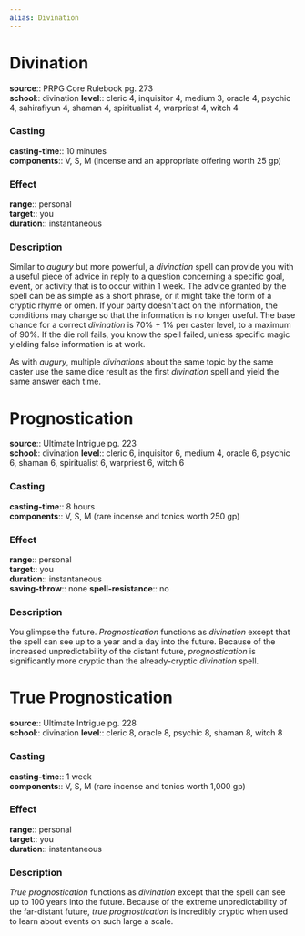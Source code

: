 ```yaml
---
alias: Divination
---
```


# Divination 

**source**:: PRPG Core Rulebook pg. 273  
**school**:: divination
**level**:: cleric 4, inquisitor 4, medium 3, oracle 4, psychic 4, sahirafiyun 4, shaman 4, spiritualist 4, warpriest 4, witch 4

### Casting 

**casting-time**:: 10 minutes  
**components**:: V, S, M (incense and an appropriate offering worth 25 gp)

### Effect 

**range**:: personal  
**target**:: you  
**duration**:: instantaneous

### Description 

Similar to *augury* but more powerful, a *divination* spell can provide you with a useful piece of advice in reply to a question concerning a specific goal, event, or activity that is to occur within 1 week. The advice granted by the spell can be as simple as a short phrase, or it might take the form of a cryptic rhyme or omen. If your party doesn't act on the information, the conditions may change so that the information is no longer useful. The base chance for a correct *divination* is 70% + 1% per caster level, to a maximum of 90%. If the die roll fails, you know the spell failed, unless specific magic yielding false information is at work.  
  
As with *augury*, multiple *divinations* about the same topic by the same caster use the same dice result as the first *divination* spell and yield the same answer each time.

# Prognostication 

**source**:: Ultimate Intrigue pg. 223  
**school**:: divination
**level**:: cleric 6, inquisitor 6, medium 4, oracle 6, psychic 6, shaman 6, spiritualist 6, warpriest 6, witch 6

### Casting 

**casting-time**:: 8 hours  
**components**:: V, S, M (rare incense and tonics worth 250 gp)

### Effect 

**range**:: personal  
**target**:: you  
**duration**:: instantaneous  
**saving-throw**:: none
**spell-resistance**:: no

### Description 

You glimpse the future. *Prognostication* functions as *divination* except that the spell can see up to a year and a day into the future. Because of the increased unpredictability of the distant future, *prognostication* is significantly more cryptic than the already-cryptic *divination* spell.

# True Prognostication 

**source**:: Ultimate Intrigue pg. 228  
**school**:: divination
**level**:: cleric 8, oracle 8, psychic 8, shaman 8, witch 8

### Casting 

**casting-time**:: 1 week  
**components**:: V, S, M (rare incense and tonics worth 1,000 gp)

### Effect 

**range**:: personal  
**target**:: you  
**duration**:: instantaneous

### Description 

*True prognostication* functions as *divination* except that the spell can see up to 100 years into the future. Because of the extreme unpredictability of the far-distant future, *true prognostication* is incredibly cryptic when used to learn about events on such large a scale.
